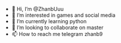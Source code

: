- 👋 Hi, I’m @ZhanbUuu
- 👀 I’m interested in games and social media
- 🌱 I’m currently learning python
- 💞️ I’m looking to collaborate on master
- 📫 How to reach me telegram zhanb9 

<!---
ZhanbUuu/ZhanbUuu is a ✨ special ✨ repository because its `README.md` (this file) appears on your GitHub profile.
You can click the Preview link to take a look at your changes.
--->
